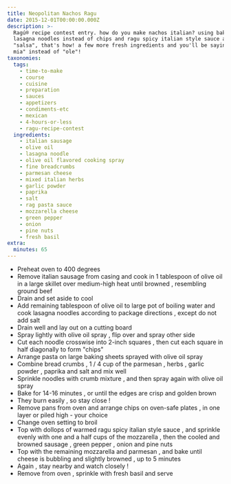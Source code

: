 ```yaml
---
title: Neopolitan Nachos Ragu
date: 2015-12-01T00:00:00.000Z
description: >-
  Ragú® recipe contest entry. how do you make nachos italian? using baked
  lasagna noodles instead of chips and ragu spicy italian style sauce as your
  "salsa", that's how! a few more fresh ingredients and you'll be saying "mamma
  mia" instead of "ole"!
taxonomies:
  tags:
    - time-to-make
    - course
    - cuisine
    - preparation
    - sauces
    - appetizers
    - condiments-etc
    - mexican
    - 4-hours-or-less
    - ragu-recipe-contest
  ingredients:
    - italian sausage
    - olive oil
    - lasagna noodle
    - olive oil flavored cooking spray
    - fine breadcrumbs
    - parmesan cheese
    - mixed italian herbs
    - garlic powder
    - paprika
    - salt
    - rag pasta sauce
    - mozzarella cheese
    - green pepper
    - onion
    - pine nuts
    - fresh basil
extra:
  minutes: 65
---
```

 - Preheat oven to 400 degrees
 - Remove italian sausage from casing and cook in 1 tablespoon of olive oil in a large skillet over medium-high heat until browned , resembling ground beef
 - Drain and set aside to cool
 - Add remaining tablespoon of olive oil to large pot of boiling water and cook lasagna noodles according to package directions , except do not add salt
 - Drain well and lay out on a cutting board
 - Spray lightly with olive oil spray , flip over and spray other side
 - Cut each noodle crosswise into 2-inch squares , then cut each square in half diagonally to form "chips"
 - Arrange pasta on large baking sheets sprayed with olive oil spray
 - Combine bread crumbs , 1 / 4 cup of the parmesan , herbs , garlic powder , paprika and salt and mix well
 - Sprinkle noodles with crumb mixture , and then spray again with olive oil spray
 - Bake for 14-16 minutes , or until the edges are crisp and golden brown
 - They burn easily , so stay close !
 - Remove pans from oven and arrange chips on oven-safe plates , in one layer or piled high - your choice
 - Change oven setting to broil
 - Top with dollops of warmed ragu spicy italian style sauce , and sprinkle evenly with one and a half cups of the mozzarella , then the cooled and browned sausage , green pepper , onion and pine nuts
 - Top with the remaining mozzarella and parmesan , and bake until cheese is bubbling and slightly browned , up to 5 minutes
 - Again , stay nearby and watch closely !
 - Remove from oven , sprinkle with fresh basil and serve
